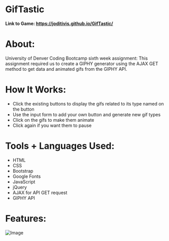 # GifTastic

**Link to Game: https://joditivis.github.io/GifTastic/** 

# About:
University of Denver Coding Bootcamp sixth week assignment: This assignment required us to create a GIPHY generator using the AJAX GET method to get data and animated gifs from the GIPHY API.

# How It Works:
- Click the existing buttons to display the gifs related to its type named on the button
- Use the input form to add your own button and generate new gif types
- Click on the gifs to make them animate
- Click again if you want them to pause

# Tools + Languages Used:
* HTML
* CSS
* Bootstrap
* Google Fonts
* JavaScript
* jQuery
* AJAX for API GET request
* GIPHY API

# Features:
![Image](page.png)